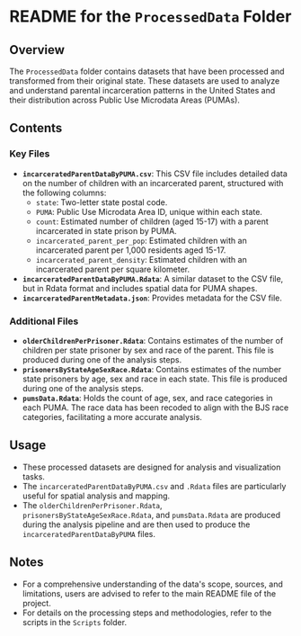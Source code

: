# README for the `ProcessedData` Folder

## Overview

The `ProcessedData` folder contains datasets that have been processed and transformed from their original state. These datasets are used to analyze and understand parental incarceration patterns in the United States and their distribution across Public Use Microdata Areas (PUMAs).

## Contents

### Key Files

- **`incarceratedParentDataByPUMA.csv`**: This CSV file includes detailed data on the number of children with an incarcerated parent, structured with the following columns:
     - `state`: Two-letter state postal code.
     - `PUMA`: Public Use Microdata Area ID, unique within each state.
     - `count`: Estimated number of children (aged 15-17) with a parent incarcerated in state prison by PUMA.
     - `incarcerated_parent_per_pop`: Estimated children with an incarcerated parent per 1,000 residents aged 15-17.
     - `incarcerated_parent_density`: Estimated children with an incarcerated parent per square kilometer.
- **`incarceratedParentDataByPUMA.Rdata`**: A similar dataset to the CSV file, but in Rdata format and includes spatial data for PUMA shapes.
- **`incarceratedParentMetadata.json`**: Provides metadata for the CSV file.

### Additional Files

- **`olderChildrenPerPrisoner.Rdata`**: Contains estimates of the number of children per state prisoner by sex and race of the parent. This file is produced during one of the analysis steps.
- **`prisonersByStateAgeSexRace.Rdata`**: Contains estimates of the number state prisoners by age, sex and race in each state. This file is produced during one of the analysis steps.
- **`pumsData.Rdata`**: Holds the count of age, sex, and race categories in each PUMA. The race data has been recoded to align with the BJS race categories, facilitating a more accurate analysis.

## Usage

- These processed datasets are designed for analysis and visualization tasks.
- The `incarceratedParentDataByPUMA.csv` and `.Rdata` files are particularly useful for spatial analysis and mapping.
- The `olderChildrenPerPrisoner.Rdata`, `prisonersByStateAgeSexRace.Rdata`, and `pumsData.Rdata` are produced during the analysis pipeline and are then used to produce the `incarceratedParentDataByPUMA` files.

## Notes

- For a comprehensive understanding of the data's scope, sources, and limitations, users are advised to refer to the main README file of the project.
- For details on the processing steps and methodologies, refer to the scripts in the `Scripts` folder.

